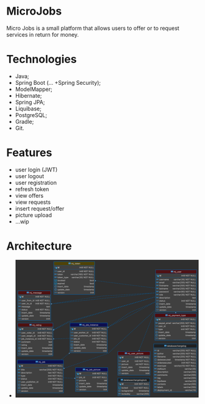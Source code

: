 # MicroJobs

Micro Jobs is a small platform that allows users to offer or to request services in return for money.

# Technologies
- Java;
- Spring Boot (... +Spring Security);
- ModelMapper;
- Hibernate;
- Spring JPA;
- Liquibase;
- PostgreSQL;
- Gradle;
- Git.

# Features
- user login (JWT)
- user logout
- user registration
- refresh token
- view offers
- view requests
- insert request/offer
- picture upload
- ...wip

# Architecture
- ![Database](micro-jobs.png)

